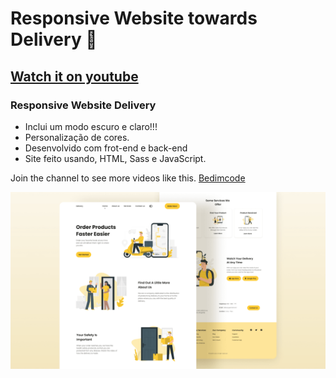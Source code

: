 # Responsive Website towards Delivery 🚚

## [Watch it on youtube](https://www.youtube.com/channel/UC90xGxqsDpa8gBZyZeROmmg)
### Responsive Website Delivery

- Inclui um modo escuro e claro!!!
- Personalização de cores.
- Desenvolvido com frot-end e back-end
- Site feito usando, HTML, Sass e JavaScript.

Join the channel to see more videos like this. [Bedimcode](https://www.youtube.com/channel/UC90xGxqsDpa8gBZyZeROmmg)

![Delivery website](/preview.png)
